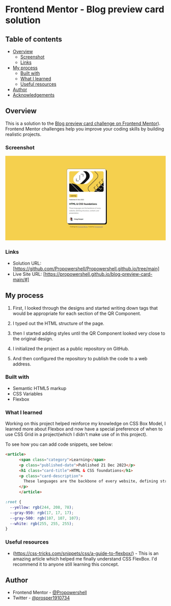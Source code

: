 # Frontend Mentor - Blog preview card solution

## Table of contents

- [Overview](#overview)
  - [Screenshot](#screenshot)
  - [Links](#links)
- [My process](#my-process)
  - [Built with](#built-with)
  - [What I learned](#what-i-learned)
  - [Useful resources](#useful-resources)
- [Author](#author)
- [Acknowledgements](#acknowledgements)

## Overview
This is a solution to the [Blog preview card challenge on Frontend Mentor](https://www.frontendmentor.io/challenges/blog-preview-card-ckPaj01IcS)). Frontend Mentor challenges help you improve your coding skills by building realistic projects. 

### Screenshot

![](./assets/images/Screenshot_7-9-2024_19440_127.0.0.1.jpeg)

### Links

- Solution URL: [https://github.com/Propowershell/Propowershell.github.io/tree/main]
- Live Site URL: [https://propowershell.github.io/blog-preview-card-main/#]

## My process

1. First, I looked through the designs and started writing down tags that would be appropriate for each section of the QR Component.

2. I typed out the HTML structure of the page.

3. then I started adding styles until the QR Component looked very close to the original design.

4. I initialized the project as a public repository on GitHub.

5. And then configured the repository to publish the code to a web address.

### Built with

- Semantic HTML5 markup
- CSS Variables
- Flexbox

### What I learned

Working on this project helped reinforce my knowledge on CSS Box Model, I learned more about Flexbox and now have a special preference of when to use CSS Grid in a project(which I didn't make use of in this project).

To see how you can add code snippets, see below:

```html
<article>
      <span class="category">Learning</span>
      <p class="published-date">Published 21 Dec 2023</p>
      <h1 class="card-title">HTML & CSS foundations</h1>
      <p class="card-description">
        These languages are the backbone of every website, defining structure, content, and presentation.
      </p>
      </article>
```
```css
:root {
  --yellow: rgb(244, 208, 78);
  --gray-950: rgb(17, 17, 17);
  --gray-500: rgb(107, 107, 107);
  --white: rgb(255, 255, 255);
}
```

### Useful resources

- (https://css-tricks.com/snippets/css/a-guide-to-flexbox/) - This is an amazing article which helped me finally understand CSS FlexBox. I'd recommend it to anyone still learning this concept.

## Author

- Frontend Mentor - [@Propowershell](https://www.frontendmentor.io/profile/Propowershell)
- Twitter - [@prosper1910734](https://www.twitter.com/prosper1910734)
